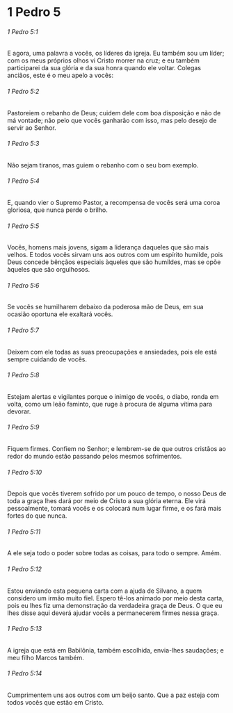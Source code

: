 # 1 Pedro 5

###### 1 Pedro 5:1

E agora, uma palavra a vocês, os líderes da igreja. Eu também sou um líder; com os meus próprios olhos vi Cristo morrer na cruz; e eu também participarei da sua glória e da sua honra quando ele voltar. Colegas anciãos, este é o meu apelo a vocês:

###### 1 Pedro 5:2

Pastoreiem o rebanho de Deus; cuidem dele com boa disposição e não de má vontade; não pelo que vocês ganharão com isso, mas pelo desejo de servir ao Senhor.

###### 1 Pedro 5:3

Não sejam tiranos, mas guiem o rebanho com o seu bom exemplo.

###### 1 Pedro 5:4

E, quando vier o Supremo Pastor, a recompensa de vocês será uma coroa gloriosa, que nunca perde o brilho.

###### 1 Pedro 5:5

Vocês, homens mais jovens, sigam a liderança daqueles que são mais velhos. E todos vocês sirvam uns aos outros com um espírito humilde, pois Deus concede bênçãos especiais àqueles que são humildes, mas se opõe àqueles que são orgulhosos.

###### 1 Pedro 5:6

Se vocês se humilharem debaixo da poderosa mão de Deus, em sua ocasião oportuna ele exaltará vocês.

###### 1 Pedro 5:7

Deixem com ele todas as suas preocupações e ansiedades, pois ele está sempre cuidando de vocês.

###### 1 Pedro 5:8

Estejam alertas e vigilantes porque o inimigo de vocês, o diabo, ronda em volta, como um leão faminto, que ruge à procura de alguma vítima para devorar.

###### 1 Pedro 5:9

Fiquem firmes. Confiem no Senhor; e lembrem-se de que outros cristãos ao redor do mundo estão passando pelos mesmos sofrimentos.

###### 1 Pedro 5:10

Depois que vocês tiverem sofrido por um pouco de tempo, o nosso Deus de toda a graça lhes dará por meio de Cristo a sua glória eterna. Ele virá pessoalmente, tomará vocês e os colocará num lugar firme, e os fará mais fortes do que nunca.

###### 1 Pedro 5:11

A ele seja todo o poder sobre todas as coisas, para todo o sempre. Amém.

###### 1 Pedro 5:12

Estou enviando esta pequena carta com a ajuda de Silvano, a quem considero um irmão muito fiel. Espero tê-los animado por meio desta carta, pois eu lhes fiz uma demonstração da verdadeira graça de Deus. O que eu lhes disse aqui deverá ajudar vocês a permanecerem firmes nessa graça.

###### 1 Pedro 5:13

A igreja que está em Babilônia, também escolhida, envia-lhes saudações; e meu filho Marcos também.

###### 1 Pedro 5:14

Cumprimentem uns aos outros com um beijo santo. Que a paz esteja com todos vocês que estão em Cristo.

